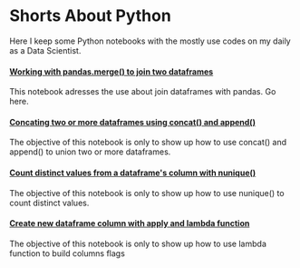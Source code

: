 # Shorts About Python
Here I keep some Python notebooks with the mostly use codes on my daily as a Data Scientist.


#### [Working with pandas.merge() to join two dataframes](https://bit.ly/3Qf6SaZ)
This notebook adresses the use about join dataframes with pandas. Go here.

#### [Concating two or more dataframes using concat() and append()](https://bit.ly/3zwHkAu)
The objective of this notebook is only to show up how to use concat() and append() to union two or more dataframes.

#### [Count distinct values from a dataframe's column with nunique()](https://bit.ly/3MGXiej)
The objective of this notebook is only to show up how to use nunique() to count distinct values.

#### [Create new dataframe column with apply and lambda function](https://bit.ly/3NNXbPu)
The objective of this notebook is only to show up how to use lambda function to build columns flags

